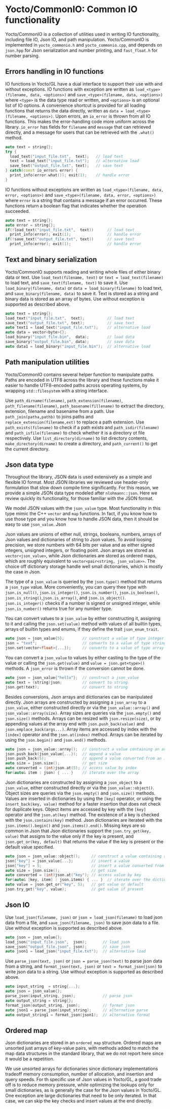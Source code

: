 # Yocto/CommonIO: Common IO functionality

Yocto/CommonIO is a collection of utilities used in writing IO functionality,
including file IO, Json IO, and path manipulation.
Yocto/CommonIO is implemented in `yocto_commonio.h` and `yocto_commonio.cpp`, 
and depends on `json.hpp` for Json serialization and number printing, and
`fast_float.h` for number parsing.

## Errors handling in IO functions

IO functions in Yocto/GL have a dual interface to support their use with and 
without exceptions. IO functions with exception are written as 
`load_<type>(filename, data, <options>)` and 
`save_<type>(filename, data, <options>)` where `<type>` is the data type 
read or written, and `<options>` is an optional list of IO options. 
A convenience shortcut is provided for all loading functions that returns the 
data directly, written as `data = load_<type>(filename, <options>)`.
Upon errors, an `io_error` is thrown from all IO functions.
This makes the error-handling code more uniform across the library. 
`io_error` has fields for `filename` and `message` that can retrieved directly, 
and a message for users that can be retrieved with the `.what()` method.

```cpp
auto text = string{};
try {
  load_text("input_file.txt",  text);   // load text
  text = load_text("input_file.txt");   // alternative load
  save_text("output_file.txt", text);   // save text
} catch(const io_error& error) {
  print_info(error.what()); exit(1);    // handle error
}
```

IO functions without exceptions are written as
`load_<type>(filename, data, error, <options>)` and 
`save_<type>(filename, data, error, <options>)` where `error` is a string 
that contains a message if an error occurred. These functions return a boolean 
flag that indicates whether the operation succeeded.  

```cpp
auto text = string{};
auto error = string{};
if(!load_text("input_file.txt",  text))      // load text
  print_info(error); exit(1);                // handle error
if(!save_text("output_file.txt", text))      // save text
  print_info(error); exit(1);                // handle error
```

## Text and binary serialization

Yocto/CommonIO supports reading and writing whole files of either binary
data or text. Use `load_text(filename, text)` or `text = load_text(filename)` 
to load text, and `save_text(filename, text)` to save it.
Use `load_binary(filename, data)` or `data = load_binary(filename)` 
to load text, and `save_binary(filename, data)` to save it. 
Text is stored as a string and binary data is stored as an array of bytes.
Use without exception is supported as described above.

```cpp
auto text = string{};
load_text("input_file.txt",  text);          // load text
save_text("output_file.txt", text);          // save text
auto text1 = load_text("input_file.txt");    // alternative load
auto data = vector<byte>{};
load_binary("input_file.bin",  data);        // load data
save_binary("output_file.bin", data);        // save data
auto data1 = load_binary("input_file.bin");  // alternative load
```

## Path manipulation utilities

Yocto/CommonIO contains several helper function to manipulate paths. Paths
are encoded in UTF8 across the library and these functions make it easier to
handle UTF8-encoded paths across operating systems, by wrapping 
`std::filesystem` with a string interface.

Use `path_dirname(filename)`, `path_extension(filename)`,  
`path_filename(filename)`, `path_basename(fillename)`
to extract the directory, extension, filename and basename from a path.
Use `path_join(patha,pathb)` to joins paths and
`replace_extension(filename,ext)` to replace a path extension.
Use `path_exists(filename)` to check if a path exists and
`path_isdir(filename)` and `path_isfile(filename)` to check whether
it is a directory ot file respectively.
Use `list_directory(dirname)` to list directory contents, 
`make_directory(dirname)` to create a directory, and
`path_current()` to get the current directory.

## Json data type

Throughout the library, JSON data is used extensively as a simple and flexible
IO format. Most JSON libraries we reviewed use header-only formulation that
slow down compile time significantly. For this reason, we provide a simple
JSON data type modeled after `nlohmann::json`. Here we review quickly its
functionality, for those familiar with the JSON format.

We model JSON values with the `json_value` type. Most functionality in this
type mimic the C++ `vector` and `map` functions. In fact, if you know how 
to use those type and you know how to handle JSON data, then it should be 
easy to use `json_value`. Json

Json values are unions of either null, strings, booleans, numbers, arrays 
of Json values and dictionaries of string to Json values. To avoid loosing
precision, we store numbers with 64 bits per value and as either signed
integers, unsigned integers, or floating point. Json arrays are stored as
`vector<json_value>`, while Json dictionaries are stored as ordered maps,
which are roughly equivalent to `vector<pair<string, json_value>>`. 
The choice off dictionary storage handle well small dictionaries, which is 
mostly the case in Json.

The type of a `json_value` is queried by the `json.type()` method that returns 
a `json_type` value. More conveniently, you can query thee type with 
`json.is_null()`, `json.is_integer()`, `json.is_number()`, `json.is_boolean()`, 
`json.is_string()`,`json.is_array()`, and `json.is_object()`. 
`json.is_integer()` checks if a number is signed or unsigned integer, 
while `json.is_number()` returns true for any number type.

You can convert values to a `json_value` by either constructing it,
assigning to it and calling the `json.set(value)` method with values of all 
builtin types, arrays of builtin types and enums, if they define the trait 
`json_enum_trait`.

```cpp
auto json = json_value{5};        // construct a value of type integer
json = "text";                    // converts to a value of type string
json.set(vector<float>{...});     // converts to a value of type array
```

You can convert a `json_value` to values by either casting to the type of the
value or calling the `json.get(value)` and `value = json.get<type>()` methods. 
A `json_error` is thrown if the conversion cannot be done.

```cpp
auto json = json_value{"hello"};  // construct a json_value
auto text = (string)json;         // convert to string
json.get(text);                   // convert to string
```

Besides conversions, Json arrays and dictionaries can be manipulated directly.
Json arrays are constructed by assigning a `json_array` to a `json_value`, 
either constructed directly or via the `json_value::array()` and 
`json_value::array(size)`. Array sizes are queries via the `json.empty()` and 
`json.size()` methods. Arrays can be resized with `json.resize(size)`, or by
appending values at the array end with `json.push_back(value)` and 
`json.emplace_back(args...)`. Array items are accessed by index with the 
`[index]` operator and the `json.at(index)` method. Arrays can be iterated
by using the `json.begin()` and `json.end()` methods.

```cpp
auto json = json_value::array();  // construct a value containing an array
json.push_back(json_value{...});  // append a value
json.push_back(5);                // append a value converted from an int
auto size = json.size();          // get size
auto converted = (int)json.at(5); // access value by index
for(auto& item : json) { ... }    // iterate over the array
```

Json dictionaries are constructed by assigning a `json_object` to a `json_value`, 
either constructed directly or via the `json_value::object()`. Object sizes 
are queries via the `json.empty()` and `json.size()` methods. Values are
inserted in dictionaries by using the `[key]` operator, or using the 
`insert_back(key, value)` method for a faster insertion that does not check
for duplicate keys. Object items are accessed by key with the `[key]` operator 
and the `json.at(key)` method. The existence of a key is checked with the 
`json.contains(key)` method. Json dictionaries are iterated with the 
`json.items().begin()` and `json.items().end()`.
Missing keys are so common in Json that Json dictionaries support the 
`json.try_get(key, value)` that assigns to the value only if the key is present,
and `json.get_or(key, default)` that returns the value if the key is present or
the default value specified.

```cpp
auto json = json_value::object();     // construct a value containing a dict.
json["key"] = json_value{...};        // insert a value
json["key"] = 5;                      // insert a value converted from an int
auto size = json.size();              // get size
auto converted = (int)json.at("key"); // access value by key
for(auto& [key, item] : json.items) { ... }  // iterate over the dictionary
auto value = json.get_or("key", 5);   // get value or default
json.try_get("key", value);           // get value if present
```

## Json IO

Use `load_json(filename, json)` or `json = load_json(filename)` to load json 
data from a file, and `save_json(filename, json)` to save json data to a file. 
Use without exception is supported as described above.

```cpp
auto json = json_value{};
load_json("input_file.json",  json);       // load json
save_json("output_file.json", json);       // save json
auto json1 = load_json("input_file.txt");  // alternative load
```

Use `parse_json(text, json)`  or `json = parse_json(text)` to parse json data 
from a string, and `format_json(text, json)` or `text = format_json(json)` to 
write json data to a string.
Use without exception is supported as described above.

```cpp
auto input_string  = string{...};
auto json = json_value{};
parse_json(input_string, json);            // parse json
auto output_string = string{};
format_json(output_string, json);          // format json
auto json1 = parse_json(input_string);     // alternative parse
auto output_string1 = format_json(json1);  // alternative format
```

## Ordered map

Json dictionaries are stored in an `ordered_map` structure. Ordered maps are
unsorted just arrays of key-value pairs, with methods added to match the 
map data structures in the standard library, that we do not report here since
it would be a repetition.

We use unsorted arrays for dictionaries since dictionary implementations
tradeoff memory consumption, number of allocation, and insertion and
query speeds. For th specific use of Json values in Yocto/GL, a good trade off
is to reduce memory pressure, while optimizing the lookups only for small 
dictionaries, as is generally the case for the Json values in Yocto/GL.
One exception are large dictionaries that need to be only iterated. 
In that case, we can skip the key checks and insert values at the end directly.
